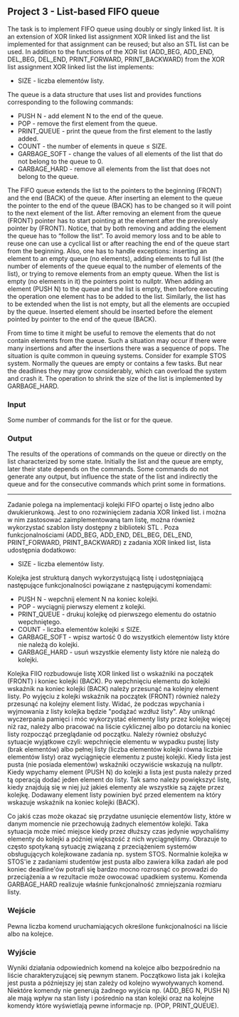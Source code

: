 ## Project 3 - List-based FIFO queue

The task is to implement FIFO queue using doubly or singly linked list. It is an extension of XOR linked list assignment XOR linked list and the list implemented for that assignment can be reused; but also an STL <list> list can be used.
In addition to the functions of the XOR list (ADD_BEG, ADD_END, DEL_BEG, DEL_END, PRINT_FORWARD, PRINT_BACKWARD) from the XOR list assignment XOR linked list the list implements:

- SIZE - liczba elementów listy.

The queue is a data structure that uses list and provides functions corresponding to the following commands:

- PUSH N - add element N to the end of the queue.
- POP - remove the first element from the queue.
- PRINT_QUEUE - print the queue from the first element to the lastly added.
- COUNT - the number of elements in queue ≤ SIZE.
- GARBAGE_SOFT - change the values of all elements of the list that do not belong to the queue to 0.
- GARBAGE_HARD - remove all elements from the list that does not belong to the queue.

The FIFO queue extends the list to the pointers to the beginning (FRONT) and the end (BACK) of the queue. After inserting an element to the queue the pointer to the end of the queue (BACK) has to be changed so it will point to the next element of the list. After removing an element from the queue (FRONT) pointer has to start pointing at the element after the previously pointer by (FRONT). Notice, that by both removing and adding the element the queue has to “follow the list”. To avoid memory loss and to be able to reuse one can use a cyclical list or after reaching the end of the queue start from the beginning. Also, one has to handle exceptions: inserting an element to an empty queue (no elements), adding elements to full list (the number of elements of the queue equal to the number of elements of the list), or trying to remove elements from an empty queue.
When the list is empty (no elements in it) the pointers point to nullptr. When adding an element (PUSH N) to the queue and the list is empty, then before executing the operation one element has to be added to the list. Similarly, the list has to be extended when the list is not empty, but all the elements are occupied by the queue. Inserted element should be inserted before the element pointed by pointer to the end of the queue (BACK).

From time to time it might be useful to remove the elements that do not contain elements from the queue. Such a situation may occur if there were many insertions and after the insertions there was a sequence of pops. The situation is quite common in queuing systems. Consider for example STOS system. Normally the queues are empty or contains a few tasks. But near the deadlines they may grow considerably, which can overload the system and crash it. The operation to shrink the size of the list is implemented by GARBAGE_HARD.

### Input

Some number of commands for the list or for the queue.
  
### Output

The results of the operations of commands on the queue or directly on the list characterized by some state. Initially the list and the queue are empty, later their state depends on the commands. Some commands do not generate any output, but influence the state of the list and indirectly the queue and for the consecutive commands which print some in formations.
  
  -----------------------------------------------------------------------------------------------------------------------------------------
  
Zadanie polega na implementacji kolejki FIFO opartej o listę jedno albo dwukierunkową. Jest to ono rozwinięciem zadania XOR linked list. i można w nim zastosować zaimplementowaną tam listę, można również wykorzystać szablon listy dostępny z biblioteki STL <list>.
Poza funkcjonalnościami (ADD_BEG, ADD_END, DEL_BEG, DEL_END, PRINT_FORWARD, PRINT_BACKWARD) z zadania XOR linked list, lista udostępnia dodatkowo:

- SIZE - liczba elementów listy.

Kolejka jest strukturą danych wykorzystującą listę i udostępniającą następujące funkcjonalności powiązane z następującymi komendami:
  
- PUSH N - wepchnij element N na koniec kolejki.
- POP - wyciągnij pierwszy element z kolejki.
- PRINT_QUEUE - drukuj kolejkę od pierwszego elementu do ostatnio wepchniętego.
- COUNT - liczba elementów kolejki ≤ SIZE.
- GARBAGE_SOFT - wpisz wartość 0 do wszystkich elementów listy które nie należą do kolejki.
- GARBAGE_HARD - usuń wszystkie elementy listy które nie należą do kolejki.
  
Kolejka FIIO rozbudowuje listę XOR linked list o wskaźniki na początek (FRONT) i koniec kolejki (BACK). Po wepchnięciu elementu do kolejki wskaźnik na koniec kolejki (BACK) należy przesunąć na kolejny element listy. Po wyjęciu z kolejki wskaźnik na początek (FRONT) również należy przesunąć na kolejny element listy. Widać, że podczas wpychania i wyjmowania z listy kolejka będzie "podążać wzdłuż listy". Aby uniknąć wyczerpania pamięci i móc wykorzystać elementy listy przez kolejkę więcej niż raz, należy albo pracować na liście cyklicznej albo po dotarciu na koniec listy rozpocząć przeglądanie od początku. Należy również obsłużyć sytuacje wyjątkowe czyli: wepchnięcie elementu w wypadku pustej listy (brak elementów) albo pełnej listy (liczba elementów kolejki równa liczbie elementów listy) oraz wyciągnięcie elementu z pustej kolejki.
Kiedy lista jest pusta (nie posiada elementów) wskaźniki oczywiście wskazują na nullptr. Kiedy wpychamy element (PUSH N) do kolejki a lista jest pusta należy przed tą operacją dodać jeden element do listy. Tak samo należy powiększyć listę, kiedy znajdują się w niej już jakieś elementy ale wszystkie są zajęte przez kolejkę. Dodawany element listy powinien być przed elementem na który wskazuje wskaźnik na koniec kolejki (BACK).

Co jakiś czas może okazać się przydatne usunięcie elementów listy, które w danym momencie nie przechowują żadnych elementów kolejki. Taka sytuacja może mieć miejsce kiedy przez dłuższy czas jedynie wpychaliśmy elementy do kolejki a później większość z nich wyciągnęliśmy. Obrazuje to często spotykaną sytuację związaną z przeciążeniem systemów obsługujących kolejkowane zadania np. system STOS. Normalnie kolejka w STOS'ie z zadaniami studentów jest pusta albo zawiera kilka zadań ale pod koniec deadline'ów potrafi się bardzo mocno rozrosnąć co prowadzi do przeciążenia a w rezultacie może owocować upadkiem systemu. Komenda GARBAGE_HARD realizuje właśnie funkcjonalność zmniejszania rozmiaru listy.
  
### Wejście
  
Pewna liczba komend uruchamiających określone funkcjonalności na liście albo na kolejce.
  
### Wyjście
  
Wyniki działania odpowiednich komend na kolejce albo bezpośrednio na liście charakteryzującej się pewnym stanem. Początkowo lista jak i kolejka jest pusta a późniejszy jej stan zależy od kolejno wywoływanych komend. Niektóre komendy nie generują żadnego wyjścia np. (ADD_BEG N, PUSH N) ale mają wpływ na stan listy i pośrednio na stan kolejki oraz na kolejne komendy które wyświetlają pewne informacje np. (POP, PRINT_QUEUE).
  
  
